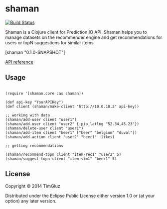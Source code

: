 # shaman

[![Build Status](https://travis-ci.org/timgluz/shaman.svg)](https://travis-ci.org/timgluz/shaman)


Shaman is a Clojure client for Prediction.IO API. Shaman helps you to manage datasets on the recommender engine and get recommendations for users or topN suggestions for similar items.

[shaman "0.1.0-SNAPSHOT"]

[API reference](http://timgluz.github.io/shaman/shaman.core.html)

## Usage

```

(require '[shaman.core :as shaman])

(def api-key "YourAPIKey")
(def client (shaman/make-client "http://10.0.10.2" api-key))

;; working with data
(shaman/add-user client "user1")
(shaman/add-user client "user2" {:pio_latlng "52.34,45.23"})
(shaman/delete-user client "user1")
(shaman/add-item client "beer1" ["beer" "belgium" "duval"])
(shaman/add-action client "user2" "beer1" :likes)

;; getting recommendations

(shaman/recommend-topn client "item-rec1" "user2" 5)
(shaman/suggest-topn client "item-sim1" "beer1" 5)
```


## License

Copyright © 2014 TimGluz

Distributed under the Eclipse Public License either version 1.0 or (at
your option) any later version.
